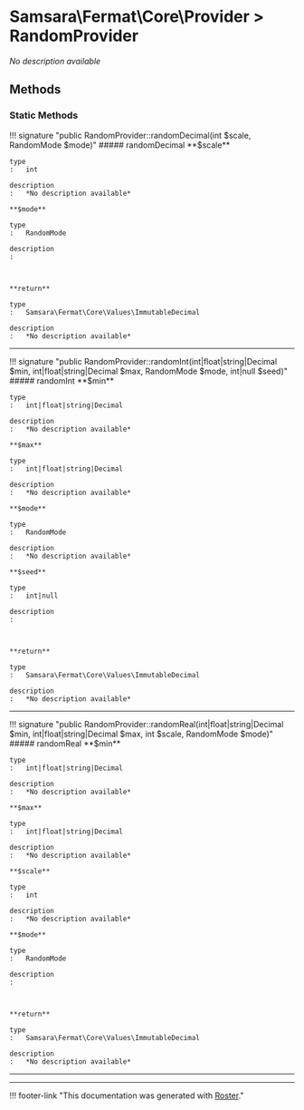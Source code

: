 # Samsara\Fermat\Core\Provider > RandomProvider

*No description available*


## Methods


### Static Methods

!!! signature "public RandomProvider::randomDecimal(int $scale, RandomMode $mode)"
    ##### randomDecimal
    **$scale**

    type
    :   int

    description
    :   *No description available*

    **$mode**

    type
    :   RandomMode

    description
    :   
    
    

    **return**

    type
    :   Samsara\Fermat\Core\Values\ImmutableDecimal

    description
    :   *No description available*

---

!!! signature "public RandomProvider::randomInt(int|float|string|Decimal $min, int|float|string|Decimal $max, RandomMode $mode, int|null $seed)"
    ##### randomInt
    **$min**

    type
    :   int|float|string|Decimal

    description
    :   *No description available*

    **$max**

    type
    :   int|float|string|Decimal

    description
    :   *No description available*

    **$mode**

    type
    :   RandomMode

    description
    :   *No description available*

    **$seed**

    type
    :   int|null

    description
    :   
    
    

    **return**

    type
    :   Samsara\Fermat\Core\Values\ImmutableDecimal

    description
    :   *No description available*

---

!!! signature "public RandomProvider::randomReal(int|float|string|Decimal $min, int|float|string|Decimal $max, int $scale, RandomMode $mode)"
    ##### randomReal
    **$min**

    type
    :   int|float|string|Decimal

    description
    :   *No description available*

    **$max**

    type
    :   int|float|string|Decimal

    description
    :   *No description available*

    **$scale**

    type
    :   int

    description
    :   *No description available*

    **$mode**

    type
    :   RandomMode

    description
    :   
    
    

    **return**

    type
    :   Samsara\Fermat\Core\Values\ImmutableDecimal

    description
    :   *No description available*

---




---
!!! footer-link "This documentation was generated with [Roster](https://jordanrl.github.io/Roster/)."